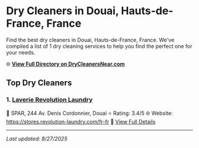 # Dry Cleaners in Douai, Hauts-de-France, France

Find the best dry cleaners in Douai, Hauts-de-France, France. We've compiled a list of 1 dry cleaning services to help you find the perfect one for your needs.

🌐 **[View Full Directory on DryCleanersNear.com](https://drycleanersnear.com/city/France/Hauts-de-France/Douai)**

## Top Dry Cleaners

### 1. [Laverie Revolution Laundry](https://drycleanersnear.com/dryCleaner/68ae680cc95ff2c6096b1cf5/laverie-revolution-laundry)
📍 SPAR, 244 Av. Denis Cordonnier, Douai
⭐ Rating: 3.4/5
🌐 Website: https://stores.revolution-laundry.com/fr-fr
🔗 [View Full Details](https://drycleanersnear.com/dryCleaner/68ae680cc95ff2c6096b1cf5/laverie-revolution-laundry)


---

*Last updated: 8/27/2025*
